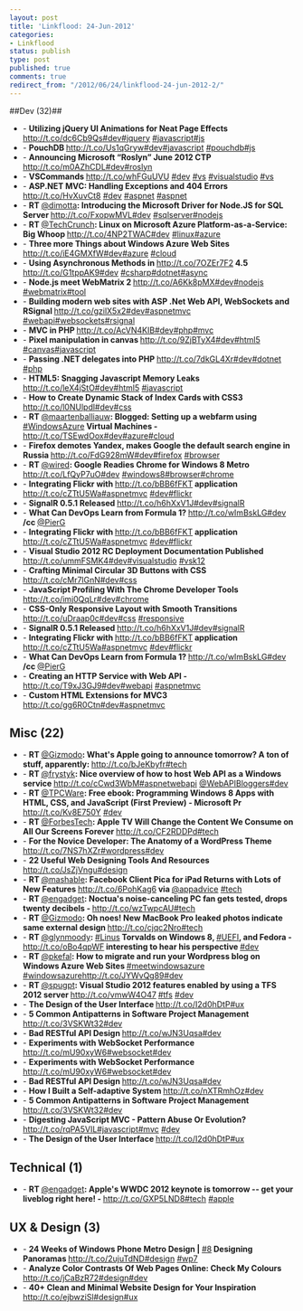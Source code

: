 ```yaml
---
layout: post
title: 'Linkflood: 24-Jun-2012'
categories:
- Linkflood
status: publish
type: post
published: true
comments: true
redirect_from: "/2012/06/24/linkflood-24-jun-2012-2/"
---
```

##Dev (32)##

<ul>
  <li>- <strong>Utilizing jQuery UI Animations for Neat Page Effects </strong><a href='http://t.co/dc6Cb9Qs'>http://t.co/dc6Cb9Qs</a><a href="http://twitter.com/search/%23dev">#dev</a><a href="http://twitter.com/search/%23jquery">#jquery</a>
    <a
    href="http://twitter.com/search/%23javascript">#javascript</a><a href="http://twitter.com/search/%23js">#js</a><strong></strong>
  </li>
  <li>- <strong>PouchDB </strong><a href='http://t.co/Us1qGryw'>http://t.co/Us1qGryw</a><a href="http://twitter.com/search/%23dev">#dev</a><a href="http://twitter.com/search/%23javascript">#javascript</a>
    <a
    href="http://twitter.com/search/%23pouchdb">#pouchdb</a><a href="http://twitter.com/search/%23js">#js</a><strong></strong>
  </li>
  <li>- <strong>Announcing Microsoft “Roslyn” June 2012 CTP </strong><a href='http://t.co/m0AZhCDL'>http://t.co/m0AZhCDL</a><a href="http://twitter.com/search/%23dev">#dev</a><a href="http://twitter.com/search/%23roslyn">#roslyn</a><strong></strong>
  </li>
  <li>- <strong>VSCommands </strong>
    <a href='http://t.co/whFGuUVU'>http://t.co/whFGuUVU</a>
    <a href="http://twitter.com/search/%23dev">#dev</a>
    <a href="http://twitter.com/search/%23vscommands">
    <a href="http://twitter.com/search/%23vs">#vs</a>
    <a href="http://twitter.com/search/%23visualstudio">#visualstudio</a>
    <a href="http://twitter.com/search/%23vs">#vs</a>
  </li>
  <li>- <strong>ASP.NET MVC: Handling Exceptions and 404 Errors </strong>
    <a href='http://t.co/HvXuvCt8'>http://t.co/HvXuvCt8</a>
    <a href="http://twitter.com/search/%23dev">#dev</a>
    <a href="http://twitter.com/search/%23aspnet">#aspnet</a>
    <a href="http://twitter.com/search/%23aspnet">#aspnet</a>
  </li>
  <li>- <strong>RT </strong><a href="http://twitter.com/dimotta">@dimotta</a><strong>: Introducing the Microsoft Driver for Node.JS for SQL Server </strong><a href='http://t.co/FxopwMVL'>http://t.co/FxopwMVL</a><a href="http://twitter.com/search/%23dev">#dev</a>
    <a
    href="http://twitter.com/search/%23sqlserver">#sqlserver</a><a href="http://twitter.com/search/%23nodejs">#nodejs</a><strong></strong>
  </li>
  <li>- <strong>RT </strong><a href="http://twitter.com/TechCrunch">@TechCrunch</a><strong>: Linux on Microsoft Azure Platform-as-a-Service: Big Whoop </strong><a href='http://t.co/4NP2TWAC'>http://t.co/4NP2TWAC</a><a href="http://twitter.com/search/%23dev">#dev</a>
    <a
    href="http://twitter.com/search/%23linux">#linux</a><a href="http://twitter.com/search/%23azure">#azure</a><strong></strong>
  </li>
  <li>- <strong>Three more Things about Windows Azure Web Sites </strong><a href='http://t.co/iE4GMXfW'>http://t.co/iE4GMXfW</a><a href="http://twitter.com/search/%23dev">#dev</a><a href="http://twitter.com/search/%23azure">#azure</a>
    <a
    href="http://twitter.com/search/%23cloud">#cloud</a><strong></strong>
  </li>
  <li>- <strong>Using Asynchronous Methods in </strong><a href='http://t.co/7OZEr7F2'>http://t.co/7OZEr7F2</a><strong> 4.5 </strong><a href='http://t.co/G1tppAK9'>http://t.co/G1tppAK9</a><a href="http://twitter.com/search/%23dev">#dev</a>
    <a
    href="http://twitter.com/search/%23csharp">#csharp</a><a href="http://twitter.com/search/%23dotnet">#dotnet</a><a href="http://twitter.com/search/%23async">#async</a><strong></strong>
  </li>
  <li>- <strong>Node.js meet WebMatrix 2 </strong><a href='http://t.co/A6Kk8pMX'>http://t.co/A6Kk8pMX</a><a href="http://twitter.com/search/%23dev">#dev</a><a href="http://twitter.com/search/%23nodejs">#nodejs</a>
    <a
    href="http://twitter.com/search/%23webmatrix">#webmatrix</a><a href="http://twitter.com/search/%23tool">#tool</a><strong></strong>
  </li>
  <li>- <strong>Building modern web sites with ASP .Net Web API, WebSockets and RSignal </strong><a href='http://t.co/gzilX5x2'>http://t.co/gzilX5x2</a><a href="http://twitter.com/search/%23dev">#dev</a><a href="http://twitter.com/search/%23aspnetmvc">#aspnetmvc</a>
    <a
    href="http://twitter.com/search/%23webapi">#webapi</a><a href="http://twitter.com/search/%23websockets">#websockets</a><a href="http://twitter.com/search/%23rsignal">#rsignal</a><strong></strong>
  </li>
  <li>- <strong>MVC in PHP </strong><a href='http://t.co/AcVN4KIB'>http://t.co/AcVN4KIB</a><a href="http://twitter.com/search/%23dev">#dev</a><a href="http://twitter.com/search/%23php">#php</a><a href="http://twitter.com/search/%23mvc">#mvc</a><strong></strong>
  </li>
  <li>- <strong>Pixel manipulation in canvas </strong><a href='http://t.co/9ZjBTyX4'>http://t.co/9ZjBTyX4</a><a href="http://twitter.com/search/%23dev">#dev</a><a href="http://twitter.com/search/%23html5">#html5</a>
    <a
    href="http://twitter.com/search/%23canvas">#canvas</a><a href="http://twitter.com/search/%23javascript">#javascript</a><strong></strong>
  </li>
  <li>- <strong>Passing .NET delegates into PHP </strong><a href='http://t.co/7dkGL4Xr'>http://t.co/7dkGL4Xr</a><a href="http://twitter.com/search/%23dev">#dev</a><a href="http://twitter.com/search/%23dotnet">#dotnet</a>
    <a
    href="http://twitter.com/search/%23php">#php</a><strong></strong>
  </li>
  <li>- <strong>HTML5: Snagging Javascript Memory Leaks </strong><a href='http://t.co/leX4jStO'>http://t.co/leX4jStO</a><a href="http://twitter.com/search/%23dev">#dev</a><a href="http://twitter.com/search/%23html5">#html5</a>
    <a
    href="http://twitter.com/search/%23javascript">#javascript</a><strong></strong>
  </li>
  <li>- <strong>How to Create Dynamic Stack of Index Cards with CSS3 </strong><a href='http://t.co/l0NUlpdl'>http://t.co/l0NUlpdl</a><a href="http://twitter.com/search/%23dev">#dev</a><a href="http://twitter.com/search/%23css">#css</a><strong></strong>
  </li>
  <li>- <strong>RT </strong><a href="http://twitter.com/maartenballiauw">@maartenballiauw</a><strong>: Blogged: Setting up a webfarm using </strong><a href="http://twitter.com/search/%23WindowsAzure">#WindowsAzure</a><strong> Virtual Machines - </strong>
    <a
    href='http://t.co/TSEwdOox'>http://t.co/TSEwdOox</a><a href="http://twitter.com/search/%23dev">#dev</a><a href="http://twitter.com/search/%23azure">#azure</a><a href="http://twitter.com/search/%23cloud">#cloud</a><strong></strong>
  </li>
  <li>- <strong>Firefox demotes Yandex, makes Google the default search engine in Russia </strong><a href='http://t.co/FdG928mW'>http://t.co/FdG928mW</a><a href="http://twitter.com/search/%23dev">#dev</a><a href="http://twitter.com/search/%23firefox">#firefox</a>
    <a
    href="http://twitter.com/search/%23browser">#browser</a><strong></strong>
  </li>
  <li>- <strong>RT </strong><a href="http://twitter.com/wired">@wired</a><strong>: Google Readies Chrome for Windows 8 Metro </strong><a href='http://t.co/LfQyP7uO'>http://t.co/LfQyP7uO</a><a href="http://twitter.com/search/%23dev">#dev</a>
    <a
    href="http://twitter.com/search/%23windows8">#windows8</a><a href="http://twitter.com/search/%23browser">#browser</a><a href="http://twitter.com/search/%23chrome">#chrome</a><strong></strong>
  </li>
  <li>- <strong>Integrating Flickr with </strong><a href='http://t.co/bBB6fFKT'>http://t.co/bBB6fFKT</a><strong> application </strong><a href='http://t.co/cZTtU5Wa'>http://t.co/cZTtU5Wa</a><a href="http://twitter.com/search/%23aspnetmvc">#aspnetmvc</a>
    <a
    href="http://twitter.com/search/%23dev">#dev</a><a href="http://twitter.com/search/%23flickr">#flickr</a><strong></strong>
  </li>
  <li>- <strong>SignalR 0.5.1 Released </strong><a href='http://t.co/h6hXxV1J'>http://t.co/h6hXxV1J</a><a href="http://twitter.com/search/%23dev">#dev</a><a href="http://twitter.com/search/%23signalR">#signalR</a><strong></strong>
  </li>
  <li>- <strong>What Can DevOps Learn from Formula 1? </strong><a href='http://t.co/wImBskLG'>http://t.co/wImBskLG</a><a href="http://twitter.com/search/%23dev">#dev</a><strong> /cc </strong><a href="http://twitter.com/PierG">@PierG</a><strong></strong>
  </li>
  <li>- <strong>Integrating Flickr with </strong><a href='http://t.co/bBB6fFKT'>http://t.co/bBB6fFKT</a><strong> application </strong><a href='http://t.co/cZTtU5Wa'>http://t.co/cZTtU5Wa</a><a href="http://twitter.com/search/%23aspnetmvc">#aspnetmvc</a>
    <a
    href="http://twitter.com/search/%23dev">#dev</a><a href="http://twitter.com/search/%23flickr">#flickr</a><strong></strong>
  </li>
  <li>- <strong>Visual Studio 2012 RC Deployment Documentation Published </strong><a href='http://t.co/ummFSMK4'>http://t.co/ummFSMK4</a><a href="http://twitter.com/search/%23dev">#dev</a><a href="http://twitter.com/search/%23visualstudio">#visualstudio</a>
    <a
    href="http://twitter.com/search/%23vsk12">#vsk12</a><strong></strong>
  </li>
  <li>- <strong>Crafting Minimal Circular 3D Buttons with CSS </strong><a href='http://t.co/cMr7lGnN'>http://t.co/cMr7lGnN</a><a href="http://twitter.com/search/%23dev">#dev</a><a href="http://twitter.com/search/%23css">#css</a><strong></strong>
  </li>
  <li>- <strong>JavaScript Profiling With The Chrome Developer Tools </strong><a href='http://t.co/imj0QqLr'>http://t.co/imj0QqLr</a><a href="http://twitter.com/search/%23dev">#dev</a><a href="http://twitter.com/search/%23chrome">#chrome</a><strong></strong>
  </li>
  <li>- <strong>CSS-Only Responsive Layout with Smooth Transitions </strong><a href='http://t.co/uDraap0c'>http://t.co/uDraap0c</a><a href="http://twitter.com/search/%23dev">#dev</a><a href="http://twitter.com/search/%23css">#css</a>
    <a
    href="http://twitter.com/search/%23responsive">#responsive</a><strong></strong>
  </li>
  <li>- <strong>SignalR 0.5.1 Released </strong><a href='http://t.co/h6hXxV1J'>http://t.co/h6hXxV1J</a><a href="http://twitter.com/search/%23dev">#dev</a><a href="http://twitter.com/search/%23signalR">#signalR</a><strong></strong>
  </li>
  <li>- <strong>Integrating Flickr with </strong><a href='http://t.co/bBB6fFKT'>http://t.co/bBB6fFKT</a><strong> application </strong><a href='http://t.co/cZTtU5Wa'>http://t.co/cZTtU5Wa</a><a href="http://twitter.com/search/%23aspnetmvc">#aspnetmvc</a>
    <a
    href="http://twitter.com/search/%23dev">#dev</a><a href="http://twitter.com/search/%23flickr">#flickr</a><strong></strong>
  </li>
  <li>- <strong>What Can DevOps Learn from Formula 1? </strong><a href='http://t.co/wImBskLG'>http://t.co/wImBskLG</a><a href="http://twitter.com/search/%23dev">#dev</a><strong> /cc </strong><a href="http://twitter.com/PierG">@PierG</a><strong></strong>
  </li>
  <li>- <strong>Creating an HTTP Service with Web API - </strong><a href='http://t.co/T9xJ3GJ9'>http://t.co/T9xJ3GJ9</a><a href="http://twitter.com/search/%23dev">#dev</a><a href="http://twitter.com/search/%23webapi">#webapi</a>
    <a
    href="http://twitter.com/search/%23aspnetmvc">#aspnetmvc</a><strong></strong>
  </li>
  <li>- <strong>Custom HTML Extensions for MVC3 </strong><a href='http://t.co/gg6R0Ctn'>http://t.co/gg6R0Ctn</a><a href="http://twitter.com/search/%23dev">#dev</a><a href="http://twitter.com/search/%23aspnetmvc">#aspnetmvc</a><strong></strong>
  </li>
</ul>

<h2>Misc (22)</h2>

<ul>
  <li>- <strong>RT </strong><a href="http://twitter.com/Gizmodo">@Gizmodo</a><strong>: What's Apple going to announce tomorrow? A ton of stuff, apparently: </strong><a href='http://t.co/bJeKbyfr'>http://t.co/bJeKbyfr</a><a href="http://twitter.com/search/%23tech">#tech</a><strong></strong>
  </li>
  <li>- <strong>RT </strong><a href="http://twitter.com/frystyk">@frystyk</a><strong>: Nice overview of how to host Web API as a Windows service </strong><a href='http://t.co/cCwd3WbM'>http://t.co/cCwd3WbM</a><a href="http://twitter.com/search/%23aspnetwebapi">#aspnetwebapi</a>
    <a
    href="http://twitter.com/WebAPIBloggers">@WebAPIBloggers</a><a href="http://twitter.com/search/%23dev">#dev</a><strong></strong>
  </li>
  <li>- <strong>RT </strong><a href="http://twitter.com/TPCWare">@TPCWare</a><strong>: Free ebook: Programming Windows 8 Apps with HTML, CSS, and JavaScript (First Preview) - Microsoft Pr </strong><a href='http://t.co/Kv8E750Y'>http://t.co/Kv8E750Y</a>
    <a
    href="http://twitter.com/search/%23dev">#dev</a><strong></strong>
  </li>
  <li>- <strong>RT </strong><a href="http://twitter.com/ForbesTech">@ForbesTech</a><strong>: Apple TV Will Change the Content We Consume on All Our Screens Forever </strong><a href='http://t.co/CF2RDDPd'>http://t.co/CF2RDDPd</a><a href="http://twitter.com/search/%23tech">#tech</a><strong></strong>
  </li>
  <li>- <strong>For the Novice Developer: The Anatomy of a WordPress Theme </strong><a href='http://t.co/7NS7hXZr'>http://t.co/7NS7hXZr</a><a href="http://twitter.com/search/%23wordpress">#wordpress</a><a href="http://twitter.com/search/%23dev">#dev</a><strong></strong>
  </li>
  <li>- <strong>22 Useful Web Designing Tools And Resources </strong><a href='http://t.co/JsZjVngu'>http://t.co/JsZjVngu</a><a href="http://twitter.com/search/%23design">#design</a><strong></strong>
  </li>
  <li>- <strong>RT </strong><a href="http://twitter.com/mashable">@mashable</a><strong>: Facebook Client Pica for iPad Returns with Lots of New Features </strong><a href='http://t.co/6PohKag6'>http://t.co/6PohKag6</a><strong> via </strong><a href="http://twitter.com/appadvice">@appadvice</a>
    <a
    href="http://twitter.com/search/%23tech">#tech</a><strong></strong>
  </li>
  <li>- <strong>RT </strong><a href="http://twitter.com/engadget">@engadget</a><strong>: Noctua's noise-canceling PC fan gets tested, drops twenty decibels - </strong><a href='http://t.co/wzTwpcAU'>http://t.co/wzTwpcAU</a><a href="http://twitter.com/search/%23tech">#tech</a><strong></strong>
  </li>
  <li>- <strong>RT </strong><a href="http://twitter.com/Gizmodo">@Gizmodo</a><strong>: Oh noes! New MacBook Pro leaked photos indicate same external design </strong><a href='http://t.co/cjqc2Nro'>http://t.co/cjqc2Nro</a><a href="http://twitter.com/search/%23tech">#tech</a><strong></strong>
  </li>
  <li>- <strong>RT </strong><a href="http://twitter.com/glynmoody">@glynmoody</a><strong>: </strong><a href="http://twitter.com/search/%23Linus">#Linus</a><strong> Torvalds on Windows 8, </strong><a href="http://twitter.com/search/%23UEFI">#UEFI</a><strong>, and Fedora - </strong>
    <a
    href='http://t.co/oBo4qpWF'>http://t.co/oBo4qpWF</a><strong> interesting to hear his perspective </strong><a href="http://twitter.com/search/%23dev">#dev</a><strong></strong>
  </li>
  <li>- <strong>RT </strong><a href="http://twitter.com/pkefal">@pkefal</a><strong>: How to migrate and run your Wordpress blog on Windows Azure Web Sites </strong><a href="http://twitter.com/search/%23meetwindowsazure">#meetwindowsazure</a>
    <a
    href="http://twitter.com/search/%23windowsazure">#windowsazure</a><a href='http://t.co/JYWvQg89'>http://t.co/JYWvQg89</a><a href="http://twitter.com/search/%23dev">#dev</a><strong></strong>
  </li>
  <li>- <strong>RT </strong><a href="http://twitter.com/spugpt">@spugpt</a><strong>: Visual Studio 2012 features enabled by using a TFS 2012 server </strong><a href='http://t.co/vmwW4O47'>http://t.co/vmwW4O47</a><strong>  </strong><a href="http://twitter.com/search/%23tfs">#tfs</a>
    <a
    href="http://twitter.com/search/%23dev">#dev</a><strong></strong>
  </li>
  <li>- <strong>The Design of the User Interface </strong><a href='http://t.co/I2d0hDtP'>http://t.co/I2d0hDtP</a><a href="http://twitter.com/search/%23ux">#ux</a><strong></strong>
  </li>
  <li>- <strong>5 Common Antipatterns in Software Project Management </strong><a href='http://t.co/3VSKWt32'>http://t.co/3VSKWt32</a><a href="http://twitter.com/search/%23dev">#dev</a><strong></strong>
  </li>
  <li>- <strong>Bad RESTful API Design </strong><a href='http://t.co/wJN3Uqsa'>http://t.co/wJN3Uqsa</a><a href="http://twitter.com/search/%23dev">#dev</a><strong></strong>
  </li>
  <li>- <strong>Experiments with WebSocket Performance </strong><a href='http://t.co/mU90xyW6'>http://t.co/mU90xyW6</a><a href="http://twitter.com/search/%23websocket">#websocket</a><a href="http://twitter.com/search/%23dev">#dev</a><strong></strong>
  </li>
  <li>- <strong>Experiments with WebSocket Performance </strong><a href='http://t.co/mU90xyW6'>http://t.co/mU90xyW6</a><a href="http://twitter.com/search/%23websocket">#websocket</a><a href="http://twitter.com/search/%23dev">#dev</a><strong></strong>
  </li>
  <li>- <strong>Bad RESTful API Design </strong><a href='http://t.co/wJN3Uqsa'>http://t.co/wJN3Uqsa</a><a href="http://twitter.com/search/%23dev">#dev</a><strong></strong>
  </li>
  <li>- <strong>How I Built a Self-adaptive System </strong><a href='http://t.co/nXTRmhOz'>http://t.co/nXTRmhOz</a><a href="http://twitter.com/search/%23dev">#dev</a><strong></strong>
  </li>
  <li>- <strong>5 Common Antipatterns in Software Project Management </strong><a href='http://t.co/3VSKWt32'>http://t.co/3VSKWt32</a><a href="http://twitter.com/search/%23dev">#dev</a><strong></strong>
  </li>
  <li>- <strong>Digesting JavaScript MVC - Pattern Abuse Or Evolution? </strong><a href='http://t.co/rqPA5VIL'>http://t.co/rqPA5VIL</a><a href="http://twitter.com/search/%23javascript">#javascript</a><a href="http://twitter.com/search/%23mvc">#mvc</a>
    <a
    href="http://twitter.com/search/%23dev">#dev</a><strong></strong>
  </li>
  <li>- <strong>The Design of the User Interface </strong><a href='http://t.co/I2d0hDtP'>http://t.co/I2d0hDtP</a><a href="http://twitter.com/search/%23ux">#ux</a><strong></strong>
  </li>
</ul>

<h2>Technical (1)</h2>

<ul>
  <li>- <strong>RT </strong><a href="http://twitter.com/engadget">@engadget</a><strong>: Apple's WWDC 2012 keynote is tomorrow -- get your liveblog right here! - </strong><a href='http://t.co/GXP5LND8'>http://t.co/GXP5LND8</a><a href="http://twitter.com/search/%23tech">#tech</a>
    <a
    href="http://twitter.com/search/%23apple">#apple</a><strong></strong>
  </li>
</ul>

<h2>UX & Design (3)</h2>

<ul>
  <li>- <strong>24 Weeks of Windows Phone Metro Design | </strong><a href="http://twitter.com/search/%238">#8</a><strong> Designing Panoramas </strong><a href='http://t.co/2ujuTdND'>http://t.co/2ujuTdND</a><a href="http://twitter.com/search/%23design">#design</a>
    <a
    href="http://twitter.com/search/%23wp7">#wp7</a><strong></strong>
  </li>
  <li>- <strong>Analyze Color Contrasts Of Web Pages Online: Check My Colours </strong><a href='http://t.co/jCaBzR72'>http://t.co/jCaBzR72</a><a href="http://twitter.com/search/%23design">#design</a><a href="http://twitter.com/search/%23dev">#dev</a><strong></strong>
  </li>
  <li>- <strong>40+ Clean and Minimal Website Design for Your Inspiration </strong><a href='http://t.co/ejbwziSl'>http://t.co/ejbwziSl</a><a href="http://twitter.com/search/%23design">#design</a><a href="http://twitter.com/search/%23ux">#ux</a><strong></strong>
  </li>
</ul>
